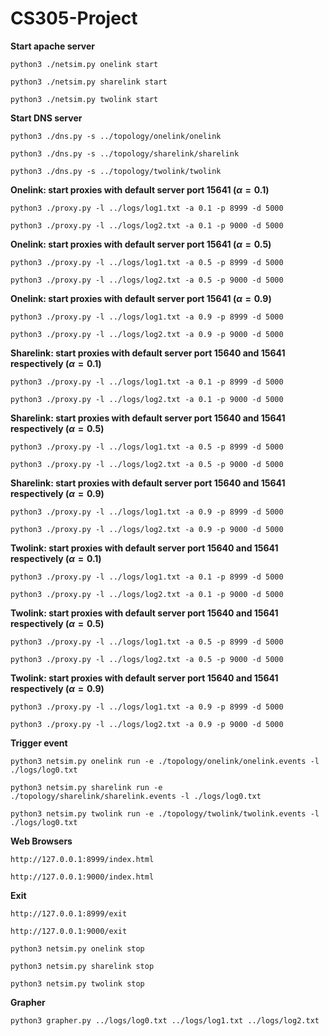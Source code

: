 # CS305-Project
**Start apache server**

`python3 ./netsim.py onelink start`

`python3 ./netsim.py sharelink start`

`python3 ./netsim.py twolink start`

**Start DNS server**

`python3 ./dns.py -s ../topology/onelink/onelink`

`python3 ./dns.py -s ../topology/sharelink/sharelink`

`python3 ./dns.py -s ../topology/twolink/twolink`

**Onelink: start proxies with default server port 15641 $(\alpha=0.1)$**

`python3 ./proxy.py -l ../logs/log1.txt -a 0.1 -p 8999 -d 5000`

`python3 ./proxy.py -l ../logs/log2.txt -a 0.1 -p 9000 -d 5000`

**Onelink: start proxies with default server port 15641 $(\alpha=0.5)$**

`python3 ./proxy.py -l ../logs/log1.txt -a 0.5 -p 8999 -d 5000`

`python3 ./proxy.py -l ../logs/log2.txt -a 0.5 -p 9000 -d 5000`

**Onelink: start proxies with default server port 15641 $(\alpha=0.9)$**

`python3 ./proxy.py -l ../logs/log1.txt -a 0.9 -p 8999 -d 5000`

`python3 ./proxy.py -l ../logs/log2.txt -a 0.9 -p 9000 -d 5000`

**Sharelink: start proxies with default server port 15640 and 15641 respectively $(\alpha=0.1)$**

`python3 ./proxy.py -l ../logs/log1.txt -a 0.1 -p 8999 -d 5000`

`python3 ./proxy.py -l ../logs/log2.txt -a 0.1 -p 9000 -d 5000`

**Sharelink: start proxies with default server port 15640 and 15641 respectively $(\alpha=0.5)$**

`python3 ./proxy.py -l ../logs/log1.txt -a 0.5 -p 8999 -d 5000`

`python3 ./proxy.py -l ../logs/log2.txt -a 0.5 -p 9000 -d 5000`

**Sharelink: start proxies with default server port 15640 and 15641 respectively $(\alpha=0.9)$**

`python3 ./proxy.py -l ../logs/log1.txt -a 0.9 -p 8999 -d 5000`

`python3 ./proxy.py -l ../logs/log2.txt -a 0.9 -p 9000 -d 5000`

**Twolink: start proxies with default server port 15640 and 15641 respectively $(\alpha=0.1)$**

`python3 ./proxy.py -l ../logs/log1.txt -a 0.1 -p 8999 -d 5000`

`python3 ./proxy.py -l ../logs/log2.txt -a 0.1 -p 9000 -d 5000`

**Twolink: start proxies with default server port 15640 and 15641 respectively $(\alpha=0.5)$**

`python3 ./proxy.py -l ../logs/log1.txt -a 0.5 -p 8999 -d 5000`

`python3 ./proxy.py -l ../logs/log2.txt -a 0.5 -p 9000 -d 5000`

**Twolink: start proxies with default server port 15640 and 15641 respectively $(\alpha=0.9)$**

`python3 ./proxy.py -l ../logs/log1.txt -a 0.9 -p 8999 -d 5000`

`python3 ./proxy.py -l ../logs/log2.txt -a 0.9 -p 9000 -d 5000`

**Trigger event**

`python3 netsim.py onelink run -e ./topology/onelink/onelink.events -l ./logs/log0.txt`

`python3 netsim.py sharelink run -e ./topology/sharelink/sharelink.events -l ./logs/log0.txt`

`python3 netsim.py twolink run -e ./topology/twolink/twolink.events -l ./logs/log0.txt`

**Web Browsers**

`http://127.0.0.1:8999/index.html`

`http://127.0.0.1:9000/index.html`

**Exit**

`http://127.0.0.1:8999/exit`

`http://127.0.0.1:9000/exit`

`python3 netsim.py onelink stop`

`python3 netsim.py sharelink stop`

`python3 netsim.py twolink stop`

**Grapher**

`python3 grapher.py ../logs/log0.txt ../logs/log1.txt ../logs/log2.txt`
